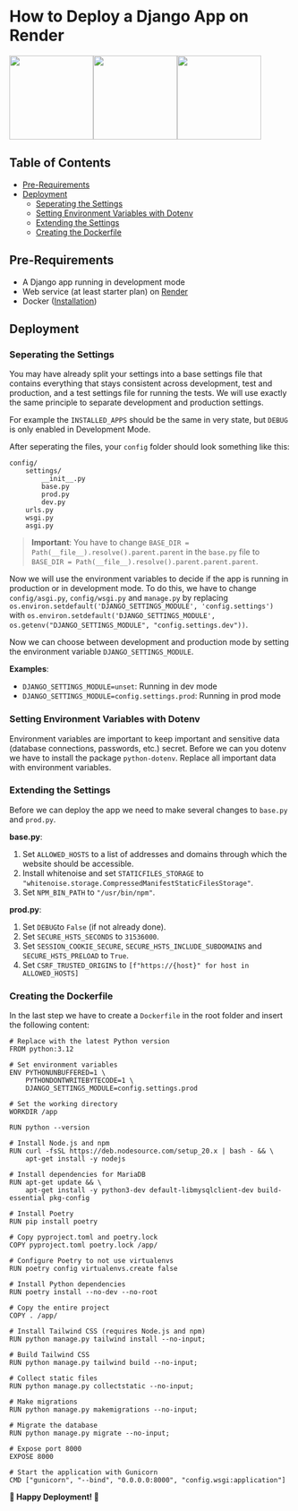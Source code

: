# How to Deploy a Django App on Render

<div style="display: flex; flex-direction: row;">
<img src="https://www.svgrepo.com/show/373554/django.svg" width="150px" height="auto">
<img src="https://www.svgrepo.com/show/532994/plus.svg" width="150px" height="auto">
<img src="https://cdn.sanity.io/images/34ent8ly/production/ec37a3660704e1fa2b4246c9a01ab34e145194ad-824x824.png
" width="150px" height="auto">
</div>

## Table of Contents

- [Pre-Requirements](#pre-requirements)
- [Deployment](#deployment)
  - [Seperating the Settings](#seperating-the-settings)
  - [Setting Environment Variables with Dotenv](#setting-environment-variables-with-dotenv)
  - [Extending the Settings](#extending-the-settings)
  - [Creating the Dockerfile](#creating-the-dockerfile)

## Pre-Requirements

- A Django app running in development mode
- Web service (at least starter plan) on [Render](https://render.com/)
- Docker ([Installation](https://docs.docker.com/engine/install/ubuntu/))

## Deployment

### Seperating the Settings

You may have already split your settings into a base settings file that contains everything that stays consistent across development, test and production, and a test settings file for running the tests. We will use exactly the same principle to separate development and production settings.

For example the `INSTALLED_APPS` should be the same in very state, but `DEBUG` is only enabled in Development Mode.

After seperating the files, your `config` folder should look something like this:

```
config/
    settings/
        __init__.py
        base.py
        prod.py
        dev.py
    urls.py
    wsgi.py
    asgi.py
```

> **Important**: You have to change `BASE_DIR = Path(__file__).resolve().parent.parent` in the `base.py` file to `BASE_DIR = Path(__file__).resolve().parent.parent.parent`.

Now we will use the environment variables to decide if the app is running in production or in development mode. To do this, we have to change `config/asgi.py`, `config/wsgi.py` and `manage.py` by replacing `os.environ.setdefault('DJANGO_SETTINGS_MODULE', 'config.settings')` with `os.environ.setdefault('DJANGO_SETTINGS_MODULE', os.getenv("DJANGO_SETTINGS_MODULE", "config.settings.dev"))`.

Now we can choose between development and production mode by setting the environment variable `DJANGO_SETTINGS_MODULE`.

**Examples**:

- `DJANGO_SETTINGS_MODULE=unset`: Running in dev mode
- `DJANGO_SETTINGS_MODULE=config.settings.prod`: Running in prod mode

### Setting Environment Variables with Dotenv

Environment variables are important to keep important and sensitive data (database connections, passwords, etc.) secret. Before we can you dotenv we have to install the package `python-dotenv`. Replace all important data with environment variables.

### Extending the Settings

Before we can deploy the app we need to make several changes to `base.py` and `prod.py`.

**base.py**:

1. Set `ALLOWED_HOSTS` to a list of addresses and domains through which the website should be accessible.
2. Install whitenoise and set `STATICFILES_STORAGE` to `"whitenoise.storage.CompressedManifestStaticFilesStorage"`.
3. Set `NPM_BIN_PATH` to `"/usr/bin/npm"`.

**prod.py**:

1. Set `DEBUG`to `False` (if not already done).
2. Set `SECURE_HSTS_SECONDS` to `31536000`.
3. Set `SESSION_COOKIE_SECURE`, `SECURE_HSTS_INCLUDE_SUBDOMAINS` and `SECURE_HSTS_PRELOAD` to `True`.
4. Set `CSRF_TRUSTED_ORIGINS` to `[f"https://{host}" for host in ALLOWED_HOSTS]`

### Creating the Dockerfile

In the last step we have to create a `Dockerfile` in the root folder and insert the following content:

```docker
# Replace with the latest Python version
FROM python:3.12

# Set environment variables
ENV PYTHONUNBUFFERED=1 \
    PYTHONDONTWRITEBYTECODE=1 \
    DJANGO_SETTINGS_MODULE=config.settings.prod

# Set the working directory
WORKDIR /app

RUN python --version

# Install Node.js and npm
RUN curl -fsSL https://deb.nodesource.com/setup_20.x | bash - && \
    apt-get install -y nodejs

# Install dependencies for MariaDB
RUN apt-get update && \
    apt-get install -y python3-dev default-libmysqlclient-dev build-essential pkg-config

# Install Poetry
RUN pip install poetry

# Copy pyproject.toml and poetry.lock
COPY pyproject.toml poetry.lock /app/

# Configure Poetry to not use virtualenvs
RUN poetry config virtualenvs.create false

# Install Python dependencies
RUN poetry install --no-dev --no-root

# Copy the entire project
COPY . /app/

# Install Tailwind CSS (requires Node.js and npm)
RUN python manage.py tailwind install --no-input;

# Build Tailwind CSS
RUN python manage.py tailwind build --no-input;

# Collect static files
RUN python manage.py collectstatic --no-input;

# Make migrations
RUN python manage.py makemigrations --no-input;

# Migrate the database
RUN python manage.py migrate --no-input;

# Expose port 8000
EXPOSE 8000

# Start the application with Gunicorn
CMD ["gunicorn", "--bind", "0.0.0.0:8000", "config.wsgi:application"]
```

**🎉 Happy Deployment! 🎉**
